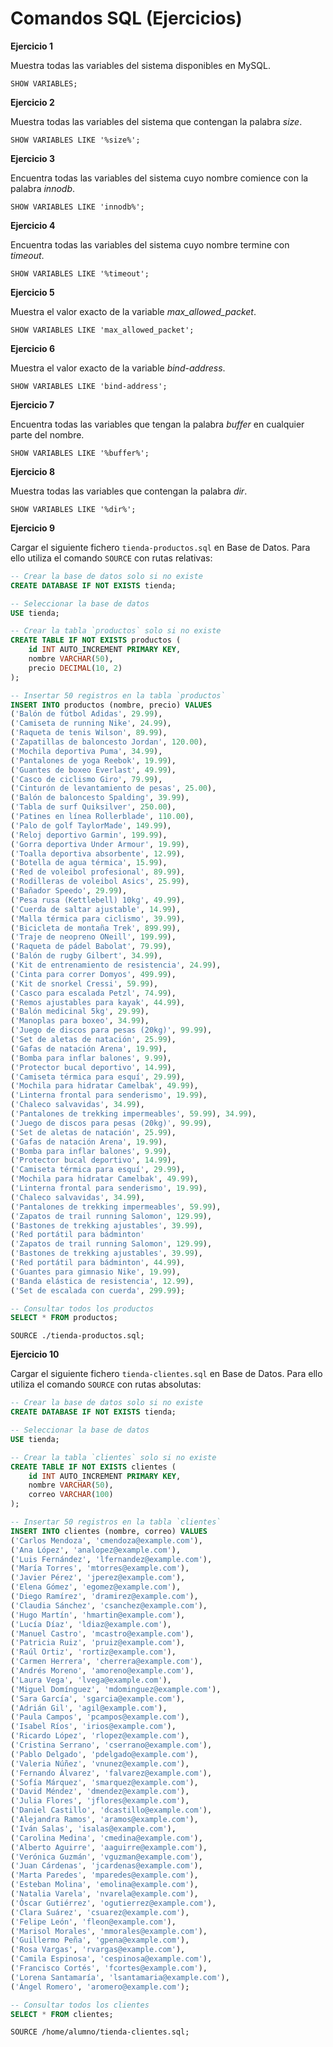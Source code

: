 # Comandos SQL (Ejercicios)

__Ejercicio 1__

Muestra todas las variables del sistema disponibles en MySQL.

`SHOW VARIABLES;`

__Ejercicio 2__

Muestra todas las variables del sistema que contengan la palabra _size_.

`SHOW VARIABLES LIKE '%size%';`

__Ejercicio 3__

Encuentra todas las variables del sistema cuyo nombre comience con la palabra _innodb_.

`SHOW VARIABLES LIKE 'innodb%';`

__Ejercicio 4__

Encuentra todas las variables del sistema cuyo nombre termine con _timeout_.

`SHOW VARIABLES LIKE '%timeout';`

__Ejercicio 5__

Muestra el valor exacto de la variable _max_allowed_packet_.

`SHOW VARIABLES LIKE 'max_allowed_packet';`

__Ejercicio 6__

Muestra el valor exacto de la variable _bind-address_.

`SHOW VARIABLES LIKE 'bind-address';`

__Ejercicio 7__

Encuentra todas las variables que tengan la palabra _buffer_ en cualquier parte del nombre.

`SHOW VARIABLES LIKE '%buffer%';`

__Ejercicio 8__

Muestra todas las variables que contengan la palabra _dir_.

`SHOW VARIABLES LIKE '%dir%';`

__Ejercicio 9__

Cargar el siguiente fichero `tienda-productos.sql` en Base de Datos. Para ello utiliza el comando `SOURCE` con rutas relativas:

```sql
-- Crear la base de datos solo si no existe
CREATE DATABASE IF NOT EXISTS tienda;

-- Seleccionar la base de datos
USE tienda;

-- Crear la tabla `productos` solo si no existe
CREATE TABLE IF NOT EXISTS productos (
    id INT AUTO_INCREMENT PRIMARY KEY,
    nombre VARCHAR(50),
    precio DECIMAL(10, 2)
);

-- Insertar 50 registros en la tabla `productos`
INSERT INTO productos (nombre, precio) VALUES
('Balón de fútbol Adidas', 29.99),
('Camiseta de running Nike', 24.99),
('Raqueta de tenis Wilson', 89.99),
('Zapatillas de baloncesto Jordan', 120.00),
('Mochila deportiva Puma', 34.99),
('Pantalones de yoga Reebok', 19.99),
('Guantes de boxeo Everlast', 49.99),
('Casco de ciclismo Giro', 79.99),
('Cinturón de levantamiento de pesas', 25.00),
('Balón de baloncesto Spalding', 39.99),
('Tabla de surf Quiksilver', 250.00),
('Patines en línea Rollerblade', 110.00),
('Palo de golf TaylorMade', 149.99),
('Reloj deportivo Garmin', 199.99),
('Gorra deportiva Under Armour', 19.99),
('Toalla deportiva absorbente', 12.99),
('Botella de agua térmica', 15.99),
('Red de voleibol profesional', 89.99),
('Rodilleras de voleibol Asics', 25.99),
('Bañador Speedo', 29.99),
('Pesa rusa (Kettlebell) 10kg', 49.99),
('Cuerda de saltar ajustable', 14.99),
('Malla térmica para ciclismo', 39.99),
('Bicicleta de montaña Trek', 899.99),
('Traje de neopreno ONeill', 199.99),
('Raqueta de pádel Babolat', 79.99),
('Balón de rugby Gilbert', 34.99),
('Kit de entrenamiento de resistencia', 24.99),
('Cinta para correr Domyos', 499.99),
('Kit de snorkel Cressi', 59.99),
('Casco para escalada Petzl', 74.99),
('Remos ajustables para kayak', 44.99),
('Balón medicinal 5kg', 29.99),
('Manoplas para boxeo', 34.99),
('Juego de discos para pesas (20kg)', 99.99),
('Set de aletas de natación', 25.99),
('Gafas de natación Arena', 19.99),
('Bomba para inflar balones', 9.99),
('Protector bucal deportivo', 14.99),
('Camiseta térmica para esquí', 29.99),
('Mochila para hidratar Camelbak', 49.99),
('Linterna frontal para senderismo', 19.99),
('Chaleco salvavidas', 34.99),
('Pantalones de trekking impermeables', 59.99), 34.99),
('Juego de discos para pesas (20kg)', 99.99),
('Set de aletas de natación', 25.99),
('Gafas de natación Arena', 19.99),
('Bomba para inflar balones', 9.99),
('Protector bucal deportivo', 14.99),
('Camiseta térmica para esquí', 29.99),
('Mochila para hidratar Camelbak', 49.99),
('Linterna frontal para senderismo', 19.99),
('Chaleco salvavidas', 34.99),
('Pantalones de trekking impermeables', 59.99),
('Zapatos de trail running Salomon', 129.99),
('Bastones de trekking ajustables', 39.99),
('Red portátil para bádminton'
('Zapatos de trail running Salomon', 129.99),
('Bastones de trekking ajustables', 39.99),
('Red portátil para bádminton', 44.99),
('Guantes para gimnasio Nike', 19.99),
('Banda elástica de resistencia', 12.99),
('Set de escalada con cuerda', 299.99);

-- Consultar todos los productos
SELECT * FROM productos;
```

`SOURCE ./tienda-productos.sql;`

__Ejercicio 10__

Cargar el siguiente fichero `tienda-clientes.sql` en Base de Datos. Para ello utiliza el comando `SOURCE` con rutas absolutas:

```sql
-- Crear la base de datos solo si no existe
CREATE DATABASE IF NOT EXISTS tienda;

-- Seleccionar la base de datos
USE tienda;

-- Crear la tabla `clientes` solo si no existe
CREATE TABLE IF NOT EXISTS clientes (
    id INT AUTO_INCREMENT PRIMARY KEY,
    nombre VARCHAR(50),
    correo VARCHAR(100)
);

-- Insertar 50 registros en la tabla `clientes`
INSERT INTO clientes (nombre, correo) VALUES
('Carlos Mendoza', 'cmendoza@example.com'),
('Ana López', 'analopez@example.com'),
('Luis Fernández', 'lfernandez@example.com'),
('María Torres', 'mtorres@example.com'),
('Javier Pérez', 'jperez@example.com'),
('Elena Gómez', 'egomez@example.com'),
('Diego Ramírez', 'dramirez@example.com'),
('Claudia Sánchez', 'csanchez@example.com'),
('Hugo Martín', 'hmartin@example.com'),
('Lucía Díaz', 'ldiaz@example.com'),
('Manuel Castro', 'mcastro@example.com'),
('Patricia Ruiz', 'pruiz@example.com'),
('Raúl Ortiz', 'rortiz@example.com'),
('Carmen Herrera', 'cherrera@example.com'),
('Andrés Moreno', 'amoreno@example.com'),
('Laura Vega', 'lvega@example.com'),
('Miguel Domínguez', 'mdominguez@example.com'),
('Sara García', 'sgarcia@example.com'),
('Adrián Gil', 'agil@example.com'),
('Paula Campos', 'pcampos@example.com'),
('Isabel Ríos', 'irios@example.com'),
('Ricardo López', 'rlopez@example.com'),
('Cristina Serrano', 'cserrano@example.com'),
('Pablo Delgado', 'pdelgado@example.com'),
('Valeria Núñez', 'vnunez@example.com'),
('Fernando Álvarez', 'falvarez@example.com'),
('Sofía Márquez', 'smarquez@example.com'),
('David Méndez', 'dmendez@example.com'),
('Julia Flores', 'jflores@example.com'),
('Daniel Castillo', 'dcastillo@example.com'),
('Alejandra Ramos', 'aramos@example.com'),
('Iván Salas', 'isalas@example.com'),
('Carolina Medina', 'cmedina@example.com'),
('Alberto Aguirre', 'aaguirre@example.com'),
('Verónica Guzmán', 'vguzman@example.com'),
('Juan Cárdenas', 'jcardenas@example.com'),
('Marta Paredes', 'mparedes@example.com'),
('Esteban Molina', 'emolina@example.com'),
('Natalia Varela', 'nvarela@example.com'),
('Óscar Gutiérrez', 'ogutierrez@example.com'),
('Clara Suárez', 'csuarez@example.com'),
('Felipe León', 'fleon@example.com'),
('Marisol Morales', 'mmorales@example.com'),
('Guillermo Peña', 'gpena@example.com'),
('Rosa Vargas', 'rvargas@example.com'),
('Camila Espinosa', 'cespinosa@example.com'),
('Francisco Cortés', 'fcortes@example.com'),
('Lorena Santamaría', 'lsantamaria@example.com'),
('Ángel Romero', 'aromero@example.com');

-- Consultar todos los clientes
SELECT * FROM clientes;
```

`SOURCE /home/alumno/tienda-clientes.sql;`
